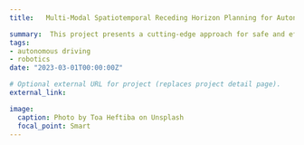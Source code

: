 ```yaml
---
title:   Multi-Modal Spatiotemporal Receding Horizon Planning for Autonomous Driving  

summary:  This project presents a cutting-edge approach for safe and efficient autonomous driving in dense traffic scenarios. Our proposed Spatiotemporal Receding Horizon Control (ST-RHC) scheme generates dynamically feasible and energy-efficient trajectories in real-time, enabling vehicles to accurately perform complex driving tasks. The algorithm employs receding horizon optimization and iterative parallel methods to design a trajectory tree that optimizes planning and ensures proactive interaction to avoid accidents. We have implemented our algorithms on an autonomous car, successfully achieving vehicle following, lane changing, overtaking, and cruise driving in dense traffic flow simulations based on ROS2.
tags:
- autonomous driving
- robotics
date: "2023-03-01T00:00:00Z"

# Optional external URL for project (replaces project detail page).
external_link: 

image:
  caption: Photo by Toa Heftiba on Unsplash
  focal_point: Smart
---
```

